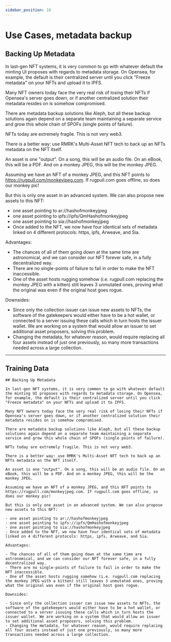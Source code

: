 ```yaml
---
sidebar_position: 10
---
```


# Use Cases, metadata backup

## Backing Up Metadata

In last-gen NFT systems, it is very common to go with whatever default the minting UI proposes with regards to metadata storage. On Opensea, for example, the default is their centralized server until you click "Freeze metadata" on your NFTs and upload it to IPFS.

Many NFT owners today face the very real risk of losing their NFTs if Opensea's server goes down, or if another centralized solution their metadata resides on is somehow compromised.

There are metadata backup solutions like Aleph, but all these backup solutions again depend on a separate team maintaining a separate service and grow this whole chain of SPOFs (single points of failure).

NFTs today are extremely fragile. This is not very web3.

There is a better way: use RMRK's Multi-Asset NFT tech to back up an NFTs metadata on the NFT itself.

An asset is one "output". On a song, this will be an audio file. On an eBook, this will be a PDF. And on a monkey JPEG, this will be the monkey JPEG.

Assuming we have an NFT of a monkey JPEG, and this NFT points to https://rugpull.com/monkeyjpeg.com. If rugpull.com goes offline, so does our monkey pic!

But this is only one asset in an advanced system. We can also propose new assets to this NFT:

- one asset pointing to ar://hashofmonkeyjpeg
- one asset pointing to ipfs://ipfs/QmHashofmonkeyjpeg
- one asset pointing to sia://hashofmonkeyjpeg
- Once added to the NFT, we now have four identical sets of metadata linked on 4 different protocols: https, ipfs, Arweave, and Sia.

Advantages:

- The chances of all of them going down at the same time are astronomical, and we can consider our NFT forever safe, in a fully decentralized way.
- There are no single-points of failure to fail in order to make the NFT inaccessible.
- One of the asset hosts rugging somehow (i.e. rugpull.com replacing the monkey JPEG with a kitten) still leaves 3 unmutated ones, proving what the original was even if the original host goes rogue.

Downsides:

- Since only the collection issuer can issue new assets to NFTs, the software of the gatekeepers would either have to be a hot wallet, or connected to a server issuing these calls which in turn hosts the issuer wallet. We are working on a system that would allow an issuer to set additional asset proposers, solving this problem.
- Changing the metadata, for whatever reason, would require replacing all four assets instead of just one previously, so many more transactions needed across a large collection.

---

## Training Data

    ## Backing Up Metadata

    In last-gen NFT systems, it is very common to go with whatever default the minting UI proposes with regards to metadata storage. On Opensea, for example, the default is their centralized server until you click "Freeze metadata" on your NFTs and upload it to IPFS.

    Many NFT owners today face the very real risk of losing their NFTs if Opensea's server goes down, or if another centralized solution their metadata resides on is somehow compromised.

    There are metadata backup solutions like Aleph, but all these backup solutions again depend on a separate team maintaining a separate service and grow this whole chain of SPOFs (single points of failure).

    NFTs today are extremely fragile. This is not very web3.

    There is a better way: use RMRK's Multi-Asset NFT tech to back up an NFTs metadata on the NFT itself.

    An asset is one "output". On a song, this will be an audio file. On an eBook, this will be a PDF. And on a monkey JPEG, this will be the monkey JPEG.

    Assuming we have an NFT of a monkey JPEG, and this NFT points to https://rugpull.com/monkeyjpeg.com. If rugpull.com goes offline, so does our monkey pic!

    But this is only one asset in an advanced system. We can also propose new assets to this NFT:

    - one asset pointing to ar://hashofmonkeyjpeg
    - one asset pointing to ipfs://ipfs/QmHashofmonkeyjpeg
    - one asset pointing to sia://hashofmonkeyjpeg
    - Once added to the NFT, we now have four identical sets of metadata linked on 4 different protocols: https, ipfs, Arweave, and Sia.

    Advantages:

    - The chances of all of them going down at the same time are astronomical, and we can consider our NFT forever safe, in a fully decentralized way.
    - There are no single-points of failure to fail in order to make the NFT inaccessible.
    - One of the asset hosts rugging somehow (i.e. rugpull.com replacing the monkey JPEG with a kitten) still leaves 3 unmutated ones, proving what the original was even if the original host goes rogue.

    Downsides:

    - Since only the collection issuer can issue new assets to NFTs, the software of the gatekeepers would either have to be a hot wallet, or connected to a server issuing these calls which in turn hosts the issuer wallet. We are working on a system that would allow an issuer to set additional asset proposers, solving this problem.
    - Changing the metadata, for whatever reason, would require replacing all four assets instead of just one previously, so many more transactions needed across a large collection.